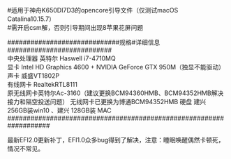 #适用于神舟K650DI7D3的opencore引导文件（仅测试macOS Catalina10.15.7）  
#需开启csm解，否则引导期间出现8苹果花屏问题  
  
#############################规格#详细信息###########################  
中央处理器	英特尔 Haswell i7-4710MQ  
显卡	Intel HD Graphics 4600 + NVIDIA GeForce GTX 950M（独显不能驱动）  
声卡	威盛VT1802P  
有线网卡	RealtekRTL8111  
原无线网卡英特尔Ac-3160（建议更换BCM94360HMB、BCM94352HMB解决接力和隔空投送问题）
无线网卡已更换为博通BCM94352HMB 
硬盘	建兴 256GB装win10 、建兴 128GB装 MAC  
###################################################################  

 最新EFI2.0更新补丁，EFI1.0众多bug得到了解决，注意：睡眠唤醒偶然卡顿死，情况不常见。
